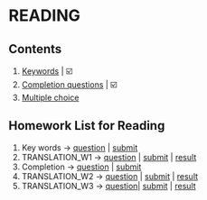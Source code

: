 # READING
## Contents
1. [Keywords](https://github.com/S-ROLL/notebook.language/blob/main/BASIC%20IELTS_29/Reading/thesaurus.md) | ☑️
2. [Completion questions](https://github.com/S-ROLL/notebook.language/blob/main/BASIC%20IELTS_29/Reading/completion.md) | ☑️
3. [Multiple choice](https://github.com/S-ROLL/notebook.language/blob/main/BASIC%20IELTS_29/Reading/muilti%20choice.md)
## Homework List for Reading
1. Key words -> [question](https://docs.google.com/document/d/1h9ByLyHFEG9Uvx8qbzfVuoZ9Qw7GSkoTh_6KYcGeGss/edit?fbclid=IwZXh0bgNhZW0CMTAAAR2_g8Zg8m88vdwoaLPL8Fp-kKUSF3qoqRmHE6E8K5W5gdPrCoNHtgLCyQ0_aem_vYAow8JTbYBrIgPynlSzXg) | [submit](https://drive.google.com/drive/folders/1860uUHxJozP5UAVUTvI-cOwn0_f9R8fM?fbclid=IwZXh0bgNhZW0CMTAAAR1j8kVFBkBADPol4Ig_NsuRwaeqhj6sFHTUrdxhXu14Z-9OFX9N1bbrJHM_aem_SGo4j_yVwFDn4EKXnEL1Ag)
2. TRANSLATION_W1 -> [question](https://docs.google.com/document/d/1_1NE9DxT9_t9q0DcqMypFihBsPE6oGxfB4dyUVPCUR4/edit?fbclid=IwZXh0bgNhZW0CMTAAAR01oq9BTeNva-XxQR8XfbqoZGSy1agIK-_Euz_oS1e6CmY-jjANkKP79bw_aem_WEO_9SgqZtDh3TzeW5HJRg) | [submit](https://drive.google.com/drive/folders/1ctYdZU5iOOSiLIK-md5NvSc93raweY-p?fbclid=IwZXh0bgNhZW0CMTAAAR1ZQ_Rqmjg9y_E6DrjRFLbccChlq3kE7mkeQ1mRyo-JsBFyrplMaZlRWaI_aem_k0G71DL8ixc-rlXHUdY-wA) | [result](https://docs.google.com/document/d/1arRZkShZNHGVxbdkI5fR4toBqNzieOtCzh2csUNmkRM/edit?fbclid=IwZXh0bgNhZW0CMTAAAR2wFcmEN2l_eNgz-B9VcyqKd9-tWfkyYsnrwZuh2DlzqdM7JcSb36Xs_9A_aem_9cambaajCB4ObiYI7glX4A#heading=h.dbh8kfe9xxtb)
3. Completion -> [question](https://docs.google.com/document/d/16NkNLH5ScYLtxBdrVqTB7uEcQbzmvEkj0UHfhNzG2K8/edit?fbclid=IwZXh0bgNhZW0CMTAAAR1t4egI6SZUU2pxBUonU0RHTa4uZIgAGSuD_q6gwrgqTtcCpZtpBbNV5Pk_aem_CA6Qat4tuM9UxwWERwkZ-w) | [submit](https://drive.google.com/drive/folders/13p86IuM5zJGVSunoj4rPuRSSoxwJRZdD?fbclid=IwZXh0bgNhZW0CMTAAAR0K8P-BI_eWEMSzJUHbP2OL998hYrtP_adRc9xasjFlQQhb2VovdDgNI9Q_aem_ING3lxFBBpsAQhO8MeMsVA)
4. TRANSLATION_W2 -> [question](https://docs.google.com/document/d/1z3UmKokjn8_xh3srM2WmtUUsO-MgYmEof75Wx7it5_4/edit?fbclid=IwZXh0bgNhZW0CMTAAAR0pSaKTEQaDOw9ugwKx7DHFKezhDyQDsqM0MjLtVwAHhPyugdWmE4jicDQ_aem_QBroFell5rWP7M77HEci9A) | [submit](https://drive.google.com/drive/folders/18lyaKq0sqVThDuRBfNY6fbCYTaJ4t_FI?fbclid=IwZXh0bgNhZW0CMTAAAR13GX5jDHUVCejHi6ZxRcjjrbZGOuYYQ91dGyup_oL-YV_JBuGT_iWxYUk_aem_MSzdMidO_1qp7Nun8ta0EA) | [result](https://docs.google.com/document/d/1arRZkShZNHGVxbdkI5fR4toBqNzieOtCzh2csUNmkRM/edit?fbclid=IwZXh0bgNhZW0CMTAAAR2wFcmEN2l_eNgz-B9VcyqKd9-tWfkyYsnrwZuh2DlzqdM7JcSb36Xs_9A_aem_9cambaajCB4ObiYI7glX4A#heading=h.dbh8kfe9xxtb)
5. TRANSLATION_W3 -> [question](https://drive.google.com/drive/folders/1-Jn0nqFXEvDVrBOo1mAL0wrk4StBL4Ge?fbclid=IwZXh0bgNhZW0CMTAAAR2IUHKd4E0CRLXjZ9hAPcRJcy6CHPVXfVqcmB9IBiKXhY9T3LYWZ6NtfpE_aem_lNIAUx8m-Hd9VC4jSEG_lw)| [submit](https://drive.google.com/drive/folders/1F3-5FrvLyCFYA-WYKJM4nQI8mJv0-dao?fbclid=IwZXh0bgNhZW0CMTAAAR3jP9s0pQJHyRp_ztwbiQRFnu3YmV3AUOYiuwwr_uUkJnwmOiqkHQnC-z4_aem_LOHmddQazAdBzv50zpb3yQ) | [result](https://docs.google.com/document/d/1arRZkShZNHGVxbdkI5fR4toBqNzieOtCzh2csUNmkRM/edit?fbclid=IwZXh0bgNhZW0CMTAAAR2wFcmEN2l_eNgz-B9VcyqKd9-tWfkyYsnrwZuh2DlzqdM7JcSb36Xs_9A_aem_9cambaajCB4ObiYI7glX4A#heading=h.dbh8kfe9xxtb)
